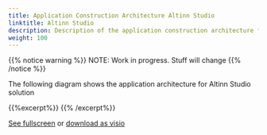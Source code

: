 ```yaml
---
title: Application Construction Architecture Altinn Studio
linktitle: Altinn Studio
description: Description of the application construction architecture for altinn studio solution
weight: 100
---
```

{{% notice warning %}}
NOTE: Work in progress. Stuff will change
{{% /notice %}}

The following diagram shows the application architecture for Altinn Studio solution

{{%excerpt%}}
<object data="/teknologi/altinnstudio/architecture/components/application/construction/altinn-studio/altinnstudio_application_construction_architecture.svg" type="image/svg+xml" style="width: 100%;"></object>
{{% /excerpt%}}


[See fullscreen](/teknologi/altinnstudio/architecture/components/application/construction/altinn-studio/altinnstudio_application_construction_architecture.svg) or [download as visio](/teknologi/altinnstudio/architecture/components/application/construction/altinn-studio/altinnstudio_application_construction_architecture.vsdx)


